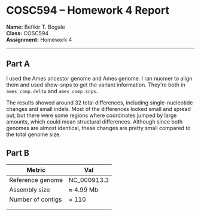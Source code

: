 # COSC594 – Homework 4 Report

**Name:** Befikir T. Bogale  
**Class:** COSC594  
**Assignment:** Homework 4

---

## Part A
I used the Ames ancestor genome  and Ames genome. I ran nucmer to align them and used show-snps to get the variant information. They're both in `ames_comp.delta` and `ames_comp.snps`.

The results showed around 32 total differences, including single-nucleotide changes and small indels.  Most of the differences looked small and spread out, but there were some regions where coordinates jumped by large amounts, which could mean structural differences. Although since both genomes are almost identical, these changes are pretty small compared to the total genome size.



## Part B
| Metric            | Val         |
| ----------------- | ----------- |
| Reference genome  | NC_000913.3 |
| Assembly size     | ≈ 4.99 Mb   |
| Number of contigs | ≈ 110       |
|                   |             |
|                   |             |
 

